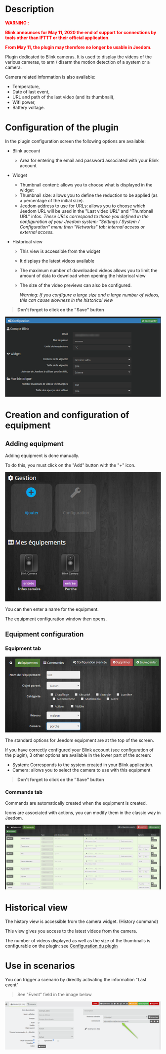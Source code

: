 # Description

<span style='color:red'>**WARNING :**</span>

<span style='color:red'>**Blink announces for May 11, 2020 the end of support for connections by tools other than IFTTT or their official application.**</span>

<span style='color:red'>**From May 11, the plugin may therefore no longer be usable in Jeedom.**</span>

Plugin dedicated to Blink cameras.
It is used to display the videos of the various cameras, to arm / disarm the motion detection of a system or a camera.

Camera related information is also available:

* Temperature,
* Date of last event,
* URL and path of the last video (and its thumbnail),
* Wifi power,
* Battery voltage.


# Configuration of the plugin

In the plugin configuration screen the following options are available:

* Blink account
  + Area for entering the email and password associated with your Blink account

* Widget
  + Thumbnail content: allows you to choose what is displayed in the widget
  + Thumbnail size: allows you to define the reduction to be applied (as a percentage of the initial size).
  + Jeedom address to use for URLs: allows you to choose which Jeedom URL will be used in the "Last video URL" and "Thumbnail URL" infos.
    *These URLs correspond to those you defined in the configuration of your Jeedom system: "Settings / System / Configuration" menu then "Networks" tab: internal access or external access.*
    
* Historical view
  + This view is accessible from the widget
  + It displays the latest videos available
  + The maximum number of downloaded videos allows you to limit the amount of data to download when opening the historical view
  + The size of the video previews can also be configured.

    *Warning: If you configure a large size and a large number of videos, this can cause slowness in the historical view*


>**Don't forget to click on the "Save" button**

![Configuration du plugin](..\assets\images\cfg_plugin.png "Configuraion du plugin")

# Creation and configuration of equipment


## Adding equipment


Adding equipment is done manually.

To do this, you must click on the "Add" button with the "+" icon.

![Ajout d'un équipment](..\assets\images\cfg_plugin_general.png "Ajout d'un équipment")

You can then enter a name for the equipment.

The equipment configuration window then opens.

## Equipment configuration

### Equipment tab
![Onglet équipement](..\assets\images\cfg_equipment.png "Equipement")

The standard options for Jeedom equipment are at the top of the screen.

If you have correctly configured your Blink account (see configuration of the plugin), 3 other options are available in the lower part of the screen:
- System: Corresponds to the system created in your Blink application.
- Camera: allows you to select the camera to use with this equipment


>**Don't forget to click on the "Save" button**


### Commands tab

Commands are automatically created when the equipment is created.

Icons are associated with actions, you can modify them in the classic way in Jeedom.

![Onglet commandes](..\assets\images\cfg_commands.png "Commandes")


Historical view
===
The history view is accessible from the camera widget. (History command)

This view gives you access to the latest videos from the camera.

The number of videos displayed as well as the size of the thumbnails is configurable on the plugin: see [Configuration du plugin](#-Configuration-du-plugin)

Use in scenarios
===
You can trigger a scenario by directly activating the information "Last event"

> See "Event" field in the image below

![Utilisation dans des scénarios](..\assets\images\scenario.png "Utilisation dans des scénarios")
